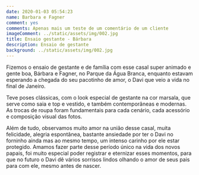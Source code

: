 ```yaml
---
date: 2020-01-03 05:54:23
name: Barbara e Fagner
comment: yes
comments: Apenas mais um teste de um comentário de um cliente
imageComment: ../static/assets/img/002.jpg
title: Ensaio gestante - Bárbara
description: Ensaio de gestante
background: ../static/assets/img/002.jpg
---
```


Fizemos o ensaio de gestante e de família com esse casal super animado e gente boa, Bárbara e Fagner, no Parque da Água Branca, enquanto estavam esperando a chegada do seu pacotinho de amor, o Davi que veio a vida no final de Janeiro.

Teve poses clássicas, com o look especial de gestante na cor marsala, que serve como saia e top e vestido, e também contemporâneas e modernas. As trocas de roupa foram fundamentais para cada cenário, cada acessório e composição visual das fotos.

Além de tudo, observamos muito amor na união desse casal, muita felicidade, alegria espontânea, bastante ansiedade por ter o Davi no forninho ainda mas ao mesmo tempo, um intenso carinho por ele estar protegido. Amamos fazer parte desse período único na vida dos novos papais, foi muito especial poder registrar e eternizar esses momentos, para que no futuro o Davi dê vários sorrisos lindos olhando o amor de seus pais para com ele, mesmo antes de nascer.
